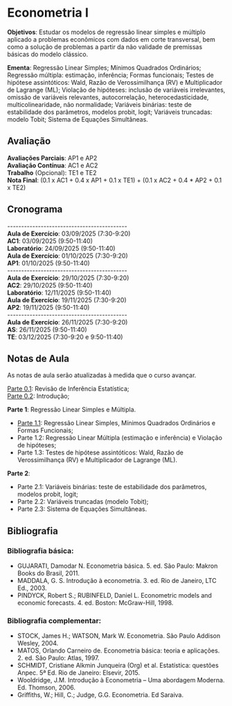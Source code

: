 # Econometria I

**Objetivos**: Estudar os modelos de regressão linear simples e múltiplo aplicado a problemas econômicos com dados em corte transversal, bem como a solução de problemas a partir da não validade de premissas básicas do modelo clássico.

**Ementa**: Regressão Linear Simples; Mínimos Quadrados Ordinários; Regressão múltipla: estimação, inferência; Formas funcionais; Testes de hipótese assintóticos: Wald, Razão de Verossimilhança (RV) e Multiplicador de Lagrange (ML); Violação de hipóteses: inclusão de variáveis irrelevantes, omissão de variáveis relevantes, autocorrelação, heterocedasticidade, multicolinearidade, não normalidade; Variáveis binárias: teste de estabilidade dos parâmetros, modelos probit, logit; Variáveis truncadas: modelo Tobit; Sistema de Equações Simultâneas.

## Avaliação

**Avaliações Parciais**: AP1 e AP2 <br>
**Avaliação Contínua**: AC1 e AC2  <br>
**Trabalho** (Opcional): TE1 e TE2 <br>
**Nota Final**: (0.1 x AC1 + 0.4 x AP1 + 0.1 x TE1) + (0.1 x AC2 + 0.4 * AP2 + 0.1 x TE2)    <br>

## Cronograma

------------------------------------------- <br>
**Aula de Exercício**: 03/09/2025 (7:30-9:20) <br>
**AC1**: 03/09/2025 (9:50-11:40) <br>
**Laboratório**: 24/09/2025 (9:50-11:40) <br>
**Aula de Exercício**: 01/10/2025 (7:30-9:20) <br>
**AP1**: 01/10/2025 (9:50-11:40) <br>
------------------------------------------- <br>
**Aula de Exercício**: 29/10/2025 (7:30-9:20) <br>
**AC2**: 29/10/2025 (9:50-11:40) <br>
**Laboratório**: 12/11/2025 (9:50-11:40) <br>
**Aula de Exercício**: 19/11/2025 (7:30-9:20) <br>
**AP2**: 19/11/2025 (9:50-11:40) <br>
------------------------------------------- <br>
**Aula de Exercício**: 26/11/2025 (7:30-9:20) <br>
**AS**: 26/11/2025 (9:50-11:40) <br>
**TE**: 03/12/2025 (7:30-9:20 e 9:50-11:40)<br>

## Notas de Aula

As notas de aula serão atualizadas à medida que o curso avançar.

[Parte 0.1](https://github.com/marcuslavagnole/econometria_i/blob/main/slides/Parte01.pdf): Revisão de Inferência Estatística; <br>
[Parte 0.2](https://github.com/marcuslavagnole/econometria_i/blob/main/slides/Parte02.pdf): Introdução; <br>

**Parte 1**: Regressão Linear Simples e Múltipla. <br>
  - [Parte 1.1](https://github.com/marcuslavagnole/econometria_i/blob/main/slides/Parte11.pdf): Regressão Linear Simples, Mínimos Quadrados Ordinários e Formas Funcionais; <br>
  - Parte 1.2: Regressão Linear Múltipla (estimação e inferência) e Violação de hipóteses; <br>
  - Parte 1.3: Testes de hipótese assintóticos: Wald, Razão de Verossimilhança (RV) e Multiplicador de Lagrange (ML). <br>

**Parte 2**: <br>
  - Parte 2.1: Variáveis binárias: teste de estabilidade dos parâmetros, modelos probit, logit; <br>
  - Parte 2.2: Variáveis truncadas (modelo Tobit); <br>
  - Parte 2.3: Sistema de Equações Simultâneas.

## Bibliografia

### Bibliografia básica:

- GUJARATI, Damodar N. Econometria básica. 5. ed. São Paulo: Makron Books do Brasil, 2011. <br>
- MADDALA, G. S. Introdução à econometria. 3. ed. Rio de Janeiro, LTC Ed., 2003. <br>
- PINDYCK, Robert S.; RUBINFELD, Daniel L. Econometric models and economic forecasts. 4. ed. Boston: McGraw-Hill, 1998. <br>

 ### Bibliografia complementar:

 - STOCK, James H.; WATSON, Mark W. Econometria. São Paulo Addison Wesley, 2004. <br>
 - MATOS, Orlando Carneiro de.  Econometria básica: teoria e aplicações. 2. ed. São Paulo: Atlas, 1997. <br>
 - SCHMIDT, Cristiane Alkmin Junqueira (Org) et al. Estatística: questões Anpec. 5ª Ed. Rio de Janeiro: Elsevir, 2015. <br>
 - Wooldridge, J.M. Introdução à Econometria – Uma abordagem Moderna. Ed. Thomson, 2006. <br>
 - Griffiths, W.; Hill, C.; Judge, G.G. Econometria. Ed Saraiva.
